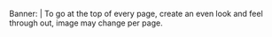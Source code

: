 Banner: |
To go at the top of every page, create an even look and feel through out, image may change per page.
